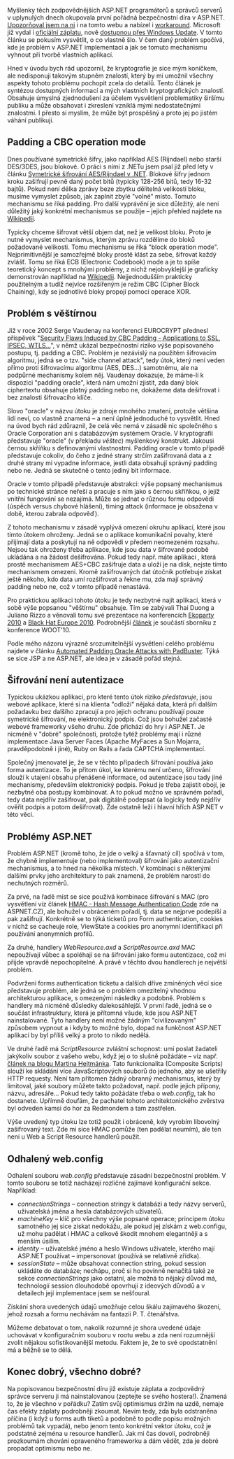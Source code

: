 <!-- dcterms:identifier = aspnetcz#303 -->
<!-- dcterms:title = "Padding Oracle" chyba v ASP.NET – o co vlastně šlo? -->
<!-- dcterms:abstract = Myšlenky těch zodpovědnějších ASP.NET programátorů a správců serverů v uplynulých dnech okupovala první pořádná bezpečnostní díra v ASP.NET. Upozorňoval jsem na ni i na tomto webu a nabízel i workaround. Microsoft již vydal i oficiální záplatu, nově dostupnou přes Windows Update. Myslím si, že je přesně ten správý okamžik podívat se, o co vlastně šlo, v čem útok spočívá. Nejedná se totiž ve své podstatě o chybu v ASP.NET, ale o obecný mechanismus kryptografického útoku, který může zasáhnout i vaše vlastní aplikace. -->
<!-- np9:categoryId = 2 -->
<!-- x4w:category = Bezpečnost -->
<!-- np9:authorId = 1 -->
<!-- np9:authorEmail = michal.valasek@altairis.cz -->
<!-- dcterms:creator = Michal Altair Valášek -->
<!-- dcterms:created = 2010-10-03T22:22:18.467+02:00 -->
<!-- dcterms:dateAccepted = 2010-10-03T22:22:19.717+02:00 -->
<!-- x4w:pictureWidth = 150 -->
<!-- x4w:pictureHeight = 150 -->
<!-- x4w:pictureUrl = /perex-pictures/20101003-padding-oracle-chyba-v-asp-net-o-co-vlastne-slo.png -->

Myšlenky těch zodpovědnějších ASP.NET programátorů a správců serverů v uplynulých dnech okupovala první pořádná bezpečnostní díra v ASP.NET. [Upozorňoval jsem na ni](http://www.aspnet.cz/articles/298-kriticka-bezpecnostni-chyba-v-asp-net) i na tomto webu a nabízel i [workaround](http://www.aspnet.cz/articles/299-modul-pro-jednoduchy-workaround-bezpecnostni-chyby-v-asp-net). Microsoft již vydal i [oficiální záplatu](http://weblogs.asp.net/scottgu/archive/2010/09/28/asp-net-security-update-now-available.aspx), nově [dostupnou přes Windows Update](http://weblogs.asp.net/scottgu/archive/2010/09/30/asp-net-security-fix-now-on-windows-update.aspx). V tomto článku se pokusím vysvětlit, o co vlastně šlo. V čem daný problém spočívá, kde je problém v ASP.NET implementaci a jak se tomuto mechanismu vyhnout při tvorbě vlastních aplikací. 

Hned v úvodu bych rád upozornil, že kryptografie je sice mým koníčkem, ale nedisponuji takovým stupněm znalostí, který by mi umožnil všechny aspekty tohoto problému pochopit zcela do detailů. Tento článek je syntézou dostupných informací a mých vlastních kryptografických znalostí. Obsahuje úmyslná zjednodušení za účelem vysvětlení problematiky širšímu publiku a může obsahovat i zkreslení vzniklá mými nedostatečnými znalostmi. I přesto si myslím, že může být prospěšný a proto jej po jistém váhání publikuji.

## Padding a CBC operation mode

Dnes používané symetrické šifry, jako například AES (Rijndael) nebo starší DES/3DES, jsou blokové. O práci s nimi z .NETu jsem psal již před lety v článku [Symetrické šifrování AES/Rijndael v .NET](http://www.aspnet.cz/articles/147-symetricke-sifrovani-aes-rijndael-v-net). Blokové šifry jednom kroku zašifrují pevně daný počet bitů (typicky 128-256 bitů, tedy 16-32 bajtů). Pokud není délka zprávy beze zbytku dělitelná velikostí bloku, musíme vymyslet způsob, jak zaplnit zbylé "volné" místo. Tomuto mechanismu se říká padding. Pro další vyprávění je sice důležitý, ale není důležitý jaký konkrétní mechanismus se použije – jejich přehled najdete na [Wikipedii](http://en.wikipedia.org/wiki/Padding_(cryptography)).

Typicky chceme šifrovat větší objem dat, než je velikost bloku. Proto je nutné vymyslet mechanismus, kterým zprávu rozdělíme do bloků požadované velikosti. Tomu mechanismu se říká "block operation mode". Nejprimitivnější je samozřejmě bloky prostě klást za sebe, šifrovat každý zvlášť. Tomu se říká ECB (Electronic Codebook) mode a je to spíše teoretický koncept s mnohými problémy, z nichž nejobvyklejší je graficky demonstrován například na [Wikipedii](http://en.wikipedia.org/wiki/Block_cipher_modes_of_operation#Electronic_codebook_.28ECB.29). Nejjednodušším prakticky použitelným a tudíž nejvíce rozšířeným je režim CBC (Cipher Block Chaining), kdy se jednotlivé bloky propojí pomocí operace XOR.

## Problém s věštírnou

Již v roce 2002 Serge Vaudenay na konferenci EUROCRYPT přednesl příspěvek "[Security Flaws Induced by CBC Padding - Applications to SSL, IPSEC, WTLS...](http://lasecwww.epfl.ch/php_code/publications/search.php?ref=Vau02a)", v němž ukázal bezpečnostní riziko výše popisovaného postupu, tj. padding a CBC. Problém je nezávislý na použitém šifrovacím algoritmu, jedná se o tzv. "side channel attack", tedy útok, který není veden přímo proti šifrovacímu algoritmu (AES, DES…) samotnému, ale na podpůrné mechanismy kolem něj. Vaudenay dokazuje, že máme-li k dispozici "padding oracle", která nám umožní zjistit, zda daný blok ciphertextu obsahuje platný padding nebo ne, dokážeme data dešifrovat i bez znalosti šifrovacího klíče.

Slovo "oracle" v názvu útoku je zdroje mnohého zmatení, protože většina lidí neví, co vlastně znamená – a není úplně jednoduché to vysvětlit. Hned na úvod bych rád zdůraznil, že celá věc nemá v zásadě nic společného s Oracle Corporation ani s databázovým systémem Oracle. V kryptografii představuje "oracle" (v překladu *věštec*) myšlenkový konstrukt. Jakousi černou skříňku s definovanými vlastnostmi. Padding oracle v tomto případě představuje cokoliv, do čeho z jedné strany strčím zašifrovaná data a z druhé strany mi vypadne informace, jestli data obsahují správný padding nebo ne. Jedná se skutečně o tento jediný bit informace.

Oracle v tomto případě představuje abstrakci: výše popsaný mechanismus po technické stránce neřeší a pracuje s ním jako s černou skříňkou, o jejíž vnitřní fungování se nezajímá. Může se jednat o různou formu odpovědi (úspěch versus chybové hlášení), timing attack (informace je obsažena v době, kterou zabrala odpověď).

Z tohoto mechanismu v zásadě vyplývá omezení okruhu aplikací, které jsou tímto útokem ohroženy. Jedná se o aplikace komunikační povahy, které přijímají data a poskytují na ně odpovědi v předem neomezeném rozsahu. Nejsou tak ohroženy třeba aplikace, kde jsou data v šifrované podobě ukládána a na žádost dešifrována. Pokud tedy např. máte aplikaci , která prostě mechanismem AES+CBC zašifruje data a uloží je na disk, nejste tímto mechanismem omezeni. Kromě zašifrovaných dat útočník potřebuje získat ještě někoho, kdo data umí rozšifrovat a řekne mu, zda mají správný padding nebo ne, což v tomto případě nenastává.

Pro praktickou aplikaci tohoto útoku je tedy nezbytné najít aplikaci, která v sobě výše popsanou "věštírnu" obsahuje. Tím se zabývali Thai Duong a Juliano Rizzo a věnovali tomu své prezentace na konferencích [Ekoparty 2010](http://netifera.com/research/poet//PaddingOraclesEverywhereEkoparty2010.pdf) a [Black Hat Europe 2010](http://netifera.com/research/poet/PaddingOracleBHEU10.pdf). Podrobnější [článek](http://usenix.org/events/woot10/tech/full_papers/Rizzo.pdf) je součástí sborníku z konference WOOT'10.

Podle mého názoru výrazně srozumitelnější vysvětlení celého problému najdete v článku [Automated Padding Oracle Attacks with PadBuster](http://www.gdssecurity.com/l/b/2010/09/14/automated-padding-oracle-attacks-with-padbuster/). Týká se sice JSP a ne ASP.NET, ale idea je v zásadě pořád stejná.

## Šifrování není autentizace

Typickou ukázkou aplikací, pro které tento útok riziko *představuje*, jsou webové aplikace, které si na klienta "odloží" nějaká data, která při dalším požadavku bez dalšího zpracují a pro jejich ochranu používají pouze symetrické šifrování, ne elektronický podpis. Což jsou bohužel začasté webové frameworky všeho druhu. Zde přichází do hry i ASP.NET. Je nicméně v "dobré" společnosti, protože tytéž problémy mají i různé implementace Java Server Faces (Apache MyFaces a Sun Mojarra, pravděpodobně i jiné), Ruby on Rails a řada CAPTCHA implementací.

Společný jmenovatel je, že se v těchto případech šifrování používá jako forma autentizace. To je přitom úkol, ke kterému není určeno, šifrování slouží k utajení obsahu přenášené informace, od autentizace jsou tady jiné mechanismy, především elektronický podpis. Pokud je třeba zajistit obojí, je nezbytné oba postupy kombinovat. A to pokud možno ve správném pořadí, tedy data nejdřív zašifrovat, pak digitálně podepsat (a logicky tedy nejdřív ověřit podpis a potom dešifrovat). Zde ostatně leží i hlavní hřích ASP.NET v této věci.

## Problémy ASP.NET

Problém ASP.NET (kromě toho, že jde o velký a šťavnatý cíl) spočívá v tom, že chybně implementuje (nebo implementoval) šifrování jako autentizační mechanismus, a to hned na několika místech. V kombinaci s některými dalšími prvky jeho architektury to pak znamená, že problém narostl do nechutných rozměrů.

Za prvé, na řadě míst se sice používá kombinace šifrování s MAC (pro vysvětlení viz článek [HMAC - Hash Message Authentication Code](http://www.aspnet.cz/articles/146-hmac-hash-message-authentication-code) zde na ASPNET.CZ), ale bohužel v obráceném pořadí, tj. data se nejprve podepíší a pak zašifrují. Konkrétně se to týká ticketů pro Form authentication, cookies v nichž se cacheuje role, ViewState a cookies pro anonymní identifikaci při používání anonymních profilů. 

Za druhé, handlery *WebResource.axd* a *ScriptResource.axd* MAC nepoužívají vůbec a spoléhají se na šifrování jako formu autentizace, což mi přijde vpravdě nepochopitelné. A právě v těchto dvou handlerech je největší problém.

Podvržení forms authentication ticketu a dalších dříve zmíněných věcí sice představuje problém, ale jedná se o problém omezitelný vhodnou architekturou aplikace, s omezenými následky a podobně. Problém s handlery má nicméně důsledky dalekosáhlejší. V první řadě, jedná se o součást infrastruktury, která je přítomná všude, kde jsou ASP.NET nainstalované. Tyto handlery není možné žádným "civilizovaným" způsobem vypnout a i kdyby to možné bylo, dopad na funkčnost ASP.NET aplikací by byl příliš velký a proto to nikdo nedělá.

Ve druhé řadě má *ScriptResource* zvláštní schopnost: umí poslat žadateli jakýkoliv soubor z vašeho webu, když jej o to slušně požádáte – viz např. [článek na blogu Martina Hejtmánka](http://devnet.kentico.com/Blogs/Martin-Hejtmanek/September-2010/How-ASP-NET-Security-Vulnerability-affects-Kentico.aspx). Tato funkcionalita (Composite Scripts) slouží ke skládání více JavaScriptových souborů do jednoho, aby se ušetřily HTTP requesty. Není tam přítomen žádný obranný mechanismus, který by limitoval, jaké soubory můžete takto požadovat, např. podle jejich přípony, názvu, adresáře… Pokud tedy takto požádáte třeba o *web.config*, tak ho dostanete. Upřímně doufám, že pachatel tohoto architektonického zvěrstva byl odveden kamsi do hor za Redmondem a tam zastřelen.

Výše uvedený typ útoku lze totiž použít i obráceně, kdy vyrobím libovolný zašifrovaný text. Zde mi sice HMAC pomůže (ten padělat neumím), ale ten není u Web a Script Resource handlerů použit.

## Odhalený web.config

Odhalení souboru *web.config* představuje zásadní bezpečnostní problém. V tomto souboru se totiž nacházejí rozličné zajímavé konfigurační sekce. Například:

*   *connectionStrings* – connection stringy k databázi a tedy názvy serverů, uživatelská jména a hesla databázových uživatelů.
*   *machineKey* – klíč pro všechny výše popsané operace; principem útoku samotného jej sice získat nedokážu, ale pokud jej získám z web.configu, už mohu padělat i HMAC a celkově škodit mnohem elegantněji a s menším úsilím.
*   *identity* – uživatelské jméno a heslo Windows uživatele, kterého mají ASP.NET používat – impersonovat (používá se relativně zřídka).
*   *sessionState* – může obsahovat connection string, pokud session ukládáte do databáze; nechápu, proč si ho povinně nenačítá také ze sekce *connectionStrings* jako ostatní, ale možná to nějaký důvod má, technologií session dlouhodobě opovrhuji z ideových důvodů a v detailech její implementace jsem se nešťoural. 

Získání shora uvedených údajů umožňuje celou škálu zajímavého škození, jehož rozsah a formu nechávám na fantazii P. T. čtenářstva.

Můžeme debatovat o tom, nakolik rozumné je shora uvedené údaje uchovávat v konfiguračním souboru v rootu webu a zda není rozumnější zvolit nějakou sofistikovanější metodu. Faktem je, že to své opodstatnění má a běžně se to dělá.

## Konec dobrý, všechno dobré?

Na popisovanou bezpečnostní díru již existuje záplata a zodpovědný správce serveru ji má nainstalovanou (zeptejte se svého hostera!). Znamená to, že je všechno v pořádku? Zatím svůj optimismus držím na uzdě, nemaje čas efekty záplaty podrobněji zkoumat. Nevím tedy, zda byla odstraněna příčina (i když u forms auth tiketů a podobně to podle popisu možných problémů tak vypadá), nebo jenom tento konkrétní vektor útoku, což je podstatné zejména u resource handlerů. Jak mi čas dovolí, podrobněji prozkoumám chování opraveného frameworku a dám vědět, zda je dobré propadat optimismu nebo ne.